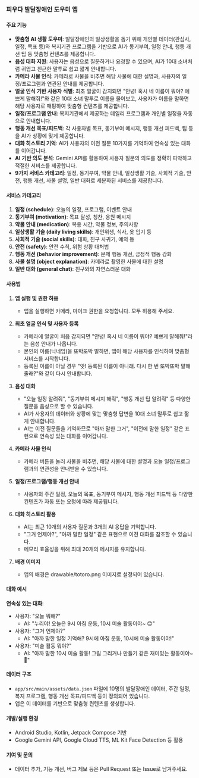 ### 피우다 발달장애인 도우미 앱

#### 주요 기능

- **맞춤형 AI 생활 도우미**: 발달장애인의 일상생활을 돕기 위해 개인별 데이터(관심사, 일정, 목표 등)와 복지기관 프로그램을 기반으로 AI가 동기부여, 일정 안내, 행동 개선 팁 등 맞춤형 컨텐츠를 제공합니다.
- **음성 대화 지원**: 사용자는 음성으로 질문하거나 요청할 수 있으며, AI가 10대 소녀처럼 귀엽고 친근한 말투로 쉽고 짧게 안내합니다.
- **카메라 사물 인식**: 카메라로 사물을 비추면 해당 사물에 대한 설명과, 사용자의 일정/프로그램과 연관된 안내를 제공합니다.
- **얼굴 인식 기반 사용자 식별**: 최초 얼굴이 감지되면 "안녕! 혹시 네 이름이 뭐야? 예쁘게 말해줘!"와 같은 10대 소녀 말투로 이름을 물어보고, 사용자가 이름을 말하면 해당 사용자로 매핑하여 맞춤형 컨텐츠를 제공합니다.
- **일정/프로그램 안내**: 복지기관에서 제공하는 데일리 프로그램과 개인별 일정을 자동으로 안내합니다.
- **행동 개선 목표/피드백**: 각 사용자별 목표, 동기부여 메시지, 행동 개선 피드백, 팁 등을 AI가 상황에 맞게 제공합니다.
- **대화 히스토리 기억**: AI가 사용자의 이전 질문 10가지를 기억하여 연속성 있는 대화를 이어갑니다.
- **AI 기반 의도 분석**: Gemini API를 활용하여 사용자 질문의 의도를 정확히 파악하고 적절한 서비스를 제공합니다.
- **9가지 서비스 카테고리**: 일정, 동기부여, 약물 안내, 일상생활 기술, 사회적 기술, 안전, 행동 개선, 사물 설명, 일반 대화로 세분화된 서비스를 제공합니다.

#### 서비스 카테고리

1. **일정 (schedule)**: 오늘의 일정, 프로그램, 이벤트 안내
2. **동기부여 (motivation)**: 목표 달성, 칭찬, 응원 메시지
3. **약물 안내 (medication)**: 복용 시간, 약물 정보, 주의사항
4. **일상생활 기술 (daily living skills)**: 개인위생, 식사, 옷 입기 등
5. **사회적 기술 (social skills)**: 대화, 친구 사귀기, 예의 등
6. **안전 (safety)**: 안전 수칙, 위험 상황 대처법
7. **행동 개선 (behavior improvement)**: 문제 행동 개선, 긍정적 행동 강화
8. **사물 설명 (object explanation)**: 카메라로 촬영한 사물에 대한 설명
9. **일반 대화 (general chat)**: 친구와의 자연스러운 대화

#### 사용법

1. **앱 실행 및 권한 허용**
   - 앱을 실행하면 카메라, 마이크 권한을 요청합니다. 모두 허용해 주세요.

2. **최초 얼굴 인식 및 사용자 등록**
   - 카메라에 얼굴이 처음 감지되면 "안녕! 혹시 네 이름이 뭐야? 예쁘게 말해줘!"라는 음성 안내가 나옵니다.
   - 본인의 이름(닉네임)을 또박또박 말하면, 앱이 해당 사용자를 인식하여 맞춤형 서비스를 시작합니다.
   - 등록된 이름이 아닐 경우 "앗! 등록된 이름이 아니래. 다시 한 번 또박또박 말해줄래?"와 같이 다시 안내합니다.

3. **음성 대화**
   - "오늘 일정 알려줘", "동기부여 메시지 해줘", "행동 개선 팁 알려줘" 등 다양한 질문을 음성으로 할 수 있습니다.
   - AI가 사용자의 데이터와 상황에 맞는 맞춤형 답변을 10대 소녀 말투로 쉽고 짧게 안내합니다.
   - AI는 이전 질문들을 기억하므로 "아까 말한 그거", "이전에 말한 일정" 같은 표현으로 연속성 있는 대화를 이어갑니다.

4. **카메라 사물 인식**
   - 카메라 버튼을 눌러 사물을 비추면, 해당 사물에 대한 설명과 오늘 일정/프로그램과의 연관성을 안내받을 수 있습니다.

5. **일정/프로그램/행동 개선 안내**
   - 사용자의 주간 일정, 오늘의 목표, 동기부여 메시지, 행동 개선 피드백 등 다양한 컨텐츠가 자동 또는 요청에 따라 제공됩니다.

6. **대화 히스토리 활용**
   - AI는 최근 10개의 사용자 질문과 3개의 AI 응답을 기억합니다.
   - "그거 언제야?", "아까 말한 일정" 같은 표현으로 이전 대화를 참조할 수 있습니다.
   - 메모리 효율성을 위해 최대 20개의 메시지를 유지합니다.

7. **배경 이미지**
   - 앱의 배경은 drawable/totoro.png 이미지로 설정되어 있습니다.

#### 대화 예시

**연속성 있는 대화**:
- 사용자: "오늘 뭐해?"
  - AI: "누리야! 오늘은 9시 아침 운동, 10시 미술 활동이야~ 😊"
- 사용자: "그거 언제야?"
  - AI: "아까 말한 일정 기억해? 9시에 아침 운동, 10시에 미술 활동이야!"
- 사용자: "미술 활동 뭐야?"
  - AI: "아까 말한 10시 미술 활동! 그림 그리거나 만들기 같은 재미있는 활동이야~ 🎨"

#### 데이터 구조

- `app/src/main/assets/data.json` 파일에 10명의 발달장애인 데이터, 주간 일정, 복지 프로그램, 행동 개선 목표/피드백 등이 정의되어 있습니다.
- 앱은 이 데이터를 기반으로 맞춤형 컨텐츠를 생성합니다.

#### 개발/실행 환경

- Android Studio, Kotlin, Jetpack Compose 기반
- Google Gemini API, Google Cloud TTS, ML Kit Face Detection 등 활용

#### 기여 및 문의

- 데이터 추가, 기능 개선, 버그 제보 등은 Pull Request 또는 Issue로 남겨주세요.
